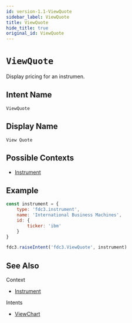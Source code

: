 ```yaml
---
id: version-1.1-ViewQuote
sidebar_label: ViewQuote
title: ViewQuote
hide_title: true
original_id: ViewQuote
---
```

# `ViewQuote`

Display pricing for an instrumen.

## Intent Name

`ViewQuote`

## Display Name

`View Quote`

## Possible Contexts

* [Instrument](../../context/ref/Instrument)


## Example

```js
const instrument = {
    type: 'fdc3.instrument',
    name: 'International Business Machines',
    id: {
        ticker: 'ibm'
    }
}

fdc3.raiseIntent('fdc3.ViewQuote', instrument)
```

## See Also

Context
- [Instrument](../../context/ref/Instrument)


Intents
- [ViewChart](ViewChart)
